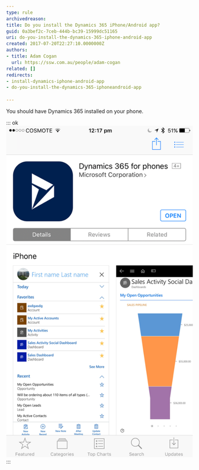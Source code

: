 ```yaml
---
type: rule
archivedreason: 
title: Do you install the Dynamics 365 iPhone/Android app?
guid: 0a3bef2c-7ceb-444b-bc39-15999dc51165
uri: do-you-install-the-dynamics-365-iphone-android-app
created: 2017-07-20T22:27:10.0000000Z
authors:
- title: Adam Cogan
  url: https://ssw.com.au/people/adam-cogan
related: []
redirects:
- install-dynamics-iphone-android-app
- do-you-install-the-dynamics-365-iphoneandroid-app

---
```


You should have Dynamics 365 installed on your phone.

<!--endintro-->


::: ok  
![](dynamics365-app.png)  
:::
